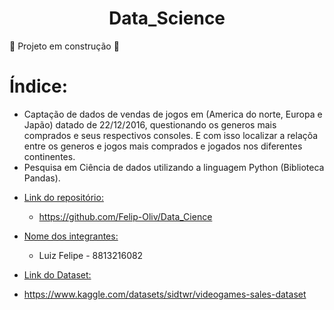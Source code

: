 
<h1 align="center">Data_Science</h1>

:construction: Projeto em construção :construction:

# Índice:
  - Captação de dados de vendas de jogos em (America do norte, Europa e Japão) datado de 22/12/2016, questionando os generos mais comprados e seus respectivos consoles. E com isso localizar a relaçõa entre os generos e jogos mais comprados e jogados nos diferentes continentes.
  - Pesquisa em Ciência de dados utilizando a linguagem Python (Biblioteca Pandas).


* [Link do repositório:](#Felipe-Oliv)
  - https://github.com/Felip-Oliv/Data_Cience

* [Nome dos integrantes:](#Felipe-Oliv)
  - Luiz Felipe - 8813216082

 * [Link do Dataset:](#Felipe-Oliv)
  - https://www.kaggle.com/datasets/sidtwr/videogames-sales-dataset